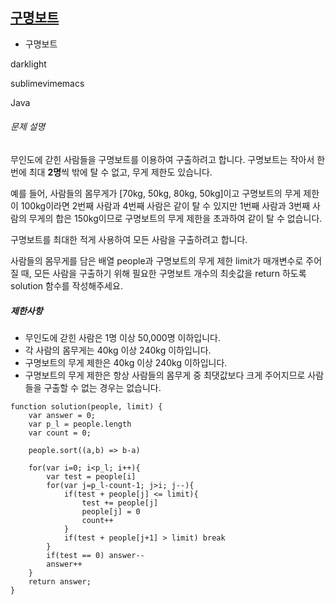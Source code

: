 
## [구명보트](https://school.programmers.co.kr/learn/courses/30/lessons/42885)



-   구명보트

darklight

sublimevimemacs

Java 

###### 문제 설명

무인도에 갇힌 사람들을 구명보트를 이용하여 구출하려고 합니다. 구명보트는 작아서 한 번에 최대 **2명**씩 밖에 탈 수 없고, 무게 제한도 있습니다.

예를 들어, 사람들의 몸무게가 [70kg, 50kg, 80kg, 50kg]이고 구명보트의 무게 제한이 100kg이라면 2번째 사람과 4번째 사람은 같이 탈 수 있지만 1번째 사람과 3번째 사람의 무게의 합은 150kg이므로 구명보트의 무게 제한을 초과하여 같이 탈 수 없습니다.

구명보트를 최대한 적게 사용하여 모든 사람을 구출하려고 합니다.

사람들의 몸무게를 담은 배열 people과 구명보트의 무게 제한 limit가 매개변수로 주어질 때, 모든 사람을 구출하기 위해 필요한 구명보트 개수의 최솟값을 return 하도록 solution 함수를 작성해주세요.

##### 제한사항

-   무인도에 갇힌 사람은 1명 이상 50,000명 이하입니다.
-   각 사람의 몸무게는 40kg 이상 240kg 이하입니다.
-   구명보트의 무게 제한은 40kg 이상 240kg 이하입니다.
-   구명보트의 무게 제한은 항상 사람들의 몸무게 중 최댓값보다 크게 주어지므로 사람들을 구출할 수 없는 경우는 없습니다.


~~~~ Js
function solution(people, limit) {
    var answer = 0;
    var p_l = people.length
    var count = 0;
    
    people.sort((a,b) => b-a)

    for(var i=0; i<p_l; i++){
        var test = people[i]
        for(var j=p_l-count-1; j>i; j--){
            if(test + people[j] <= limit){
                test += people[j]
                people[j] = 0
                count++
            } 
            if(test + people[j+1] > limit) break
        } 
        if(test == 0) answer--
        answer++
    }
    return answer;
}
~~~~